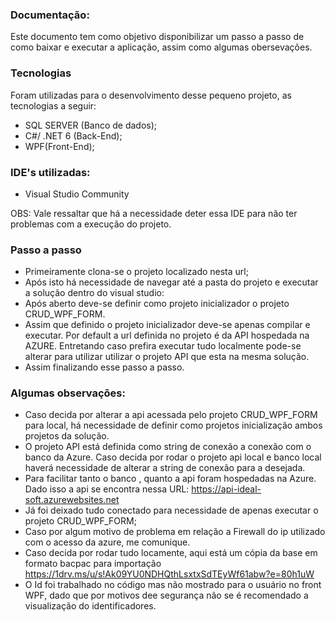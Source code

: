 ### Documentação:

Este documento tem como objetivo disponibilizar um passo a passo de como baixar e executar a aplicação, assim como algumas obersevações. 


### Tecnologias

Foram utilizadas para o desenvolvimento desse pequeno projeto, as tecnologias a seguir:
- SQL SERVER (Banco de dados);
- C#/ .NET 6 (Back-End);
- WPF(Front-End);

### IDE's utilizadas:

- Visual Studio Community

OBS: Vale ressaltar que há a necessidade deter essa IDE para não ter problemas com a execução do projeto.

### Passo a passo
- Primeiramente clona-se o projeto localizado nesta url;
- Após isto há necessidade de navegar até a pasta do projeto e executar a solução dentro do visual studio:
- Após aberto deve-se definir como projeto inicializador o projeto CRUD_WPF_FORM.
- Assim que definido o projeto inicializador deve-se apenas compilar e executar. Por default a url definida no projeto é da API hospedada na AZURE. Entretando caso prefira executar tudo localmente pode-se alterar para utilizar utilizar o projeto API que esta na mesma solução.
- Assim finalizando esse passo a passo.


### Algumas observações:
- Caso decida por alterar a api acessada pelo projeto CRUD_WPF_FORM para local, há necessidade de definir como projetos inicialização ambos projetos da solução.
- O projeto API está definida como string de conexão a conexão com o banco da Azure. Caso decida por rodar o projeto api local e  banco local haverá necessidade de alterar a string de conexão  para a desejada.
- Para facilitar tanto  o banco , quanto a api foram hospedadas na Azure. Dado isso a api se encontra nessa URL: https://api-ideal-soft.azurewebsites.net
- Já foi deixado tudo conectado para necessidade de apenas executar o projeto CRUD_WPF_FORM;
- Caso por algum  motivo de problema em relação a Firewall do ip utilizado com o acesso da azure, me comunique.
- Caso decida por rodar tudo locamente, aqui está um cópia da base em formato bacpac para importação https://1drv.ms/u/s!Ak09YU0NDHQthLsxtxSdTEyWf61abw?e=80h1uW
- O Id foi trabalhado no código mas não mostrado para o usuário no front WPF, dado que por motivos dee segurança não se é recomendado a visualização do identificadores.
